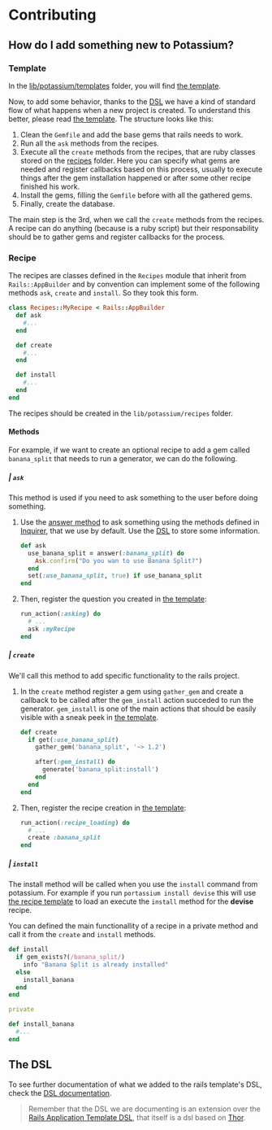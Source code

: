 # Contributing

## How do I add something new to Potassium?

### Template

In the [lib/potassium/templates](/lib/potassium/templates) folder, you will find [the template][the-template].

Now, to add some behavior, thanks to the [DSL](/docs/DSL.md) we have a kind of standard flow of what happens when a new project is created. To understand this better, please read [the template][the-template]. The structure looks like this:

1. Clean the `Gemfile` and add the base gems that rails needs to work.
2. Run all the `ask` methods from the recipes.
3. Execute all the `create` methods from the recipes, that are ruby classes stored on the [recipes](/lib/potassium/recipes) folder. Here you can specify what gems are needed and register callbacks based on this process, usually to execute things after the gem installation happened or after some other recipe finished his work.
4. Install the gems, filling the `Gemfile` before with all the gathered gems.
5. Finally, create the database.

The main step is the 3rd, when we call the `create` methods from the recipes. A recipe can do anything (because is a ruby script) but their responsability should be to gather gems and register callbacks for the process.

### Recipe

The recipes are classes defined in the `Recipes` module that inherit from
`Rails::AppBuilder` and by convention can implement some of the following
methods `ask`, `create` and `install`. So they took this form.

```ruby
class Recipes::MyRecipe < Rails::AppBuilder
  def ask
    #...
  end

  def create
    #...
  end

  def install
    #...
  end
end
```

The recipes should be created in the `lib/potassium/recipes` folder.

#### Methods

For example, if we want to create an optional recipe to add a gem called
`banana_split` that needs to run a generator, we can do the following.

##### | `ask`

This method is used if you need to ask something to the user before doing something.

1. Use the [answer method](DSL.md#answer-helpers) to ask something using the methods defined in [Inquirer](https://github.com/arlimus/inquirer.rb), that we use by default. Use the [DSL](/docs/dsl.md) to store some information.

    ```ruby
    def ask
      use_banana_split = answer(:banana_split) do
        Ask.confirm("Do you wan to use Banana Split?")
      end
      set(:use_banana_split, true) if use_banana_split
    end
    ```

2. Then, register the question you created in [the template][the-template]:

    ```ruby
    run_action(:asking) do
      # ...
      ask :myRecipe
    end
    ```

##### | `create`

We'll call this method to add specific functionality to the rails project.

1. In the `create` method register a gem using `gather_gem` and create a callback to be called after the `gem_install` action succeded to run the generator. `gem_install` is one of the main actions that should be easily visible with a sneak peek in [the template][the-template].

    ```ruby
    def create
      if get(:use_banana_split)
        gather_gem('banana_split', '~> 1.2')

        after(:gem_install) do
          generate('banana_split:install')
        end
      end
    end
    ```

2. Then, register the recipe creation in [the template][the-template]:

    ```ruby
    run_action(:recipe_loading) do
      # ...
      create :banana_split
    end
    ```

##### | `install`

The install method will be called when you use the `install` command from potassium.
For example if you run `portassium install devise` this will use
[the recipe template](/lib/potassium/templates/recipe.rb) to load an execute the
`install` method for the **devise** recipe.

You can defined the main functionallity of a recipe in a private method and call
it from the `create` and `install` methods.

```ruby
def install
  if gem_exists?(/banana_split/)
    info "Banana Split is already installed"
  else
    install_banana
  end
end

private

def install_banana
  #...
end
```


## The DSL

To see further documentation of what we added to the rails template's DSL, check the [DSL documentation](/docs/DSL.md).

> Remember that the DSL we are documenting is an extension over the [Rails Application Template DSL](http://edgeguides.rubyonrails.org/rails_application_templates.html), that itself is a dsl based on [Thor](https://github.com/erikhuda/thor/wiki).

[the-template]: /lib/potassium/templates/application.rb

